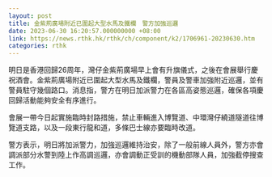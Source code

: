 ```yaml
---
layout: post
title: 金紫荊廣場附近已圍起大型水馬及鐵欄　警方加強巡邏
date: 2023-06-30 16:20:57.000000000 +08:00
link: https://news.rthk.hk/rthk/ch/component/k2/1706961-20230630.htm
categories: rthk
---
```


明日是香港回歸26周年，灣仔金紫荊廣場早上會有升旗儀式，之後在會展舉行慶祝酒會。金紫荊廣場附近已圍起大型水馬及鐵欄，警員及警車加強附近巡邏，並有警員駐守幾個路口。消息指，警方在明日加派警力在各區高姿態巡邏，確保各項慶回歸活動能夠安全有序進行。

會展一帶今日起實施臨時封路措施，禁止車輛進入博覽道、中環灣仔繞道隧道往博覽道支路，以及一段東行龍和道，多條巴士線亦要臨時改道。

警方表示，明日將加派警力，加強巡邏維持治安，除了一般前線人員外，警方亦會調派部分水警到陸上作高調巡邏，亦會調動正受訓的機動部隊人員，加強截停搜查工作。
